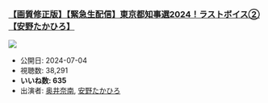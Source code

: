 ### [【画質修正版】【緊急生配信】東京都知事選2024！ラストボイス②【安野たかひろ】](https://www.youtube.com/watch?v=39a4Z4s-Kd8)
[![](https://img.youtube.com/vi/39a4Z4s-Kd8/sddefault.jpg)](https://www.youtube.com/watch?v=39a4Z4s-Kd8)
-   公開日: 2024-07-04
-   視聴数: 38,291
-   **いいね数: 635**
-   出演者: [奥井奈南](/rehacq_fan/people/奥井奈南 "wikilink"), [安野たかひろ](/rehacq_fan/people/安野たかひろ "wikilink")
